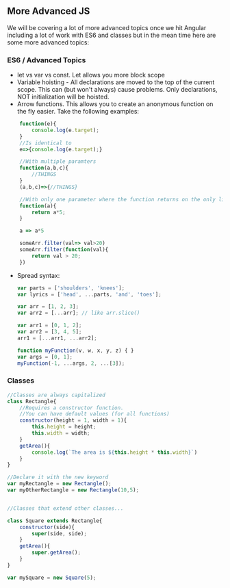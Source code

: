 ## More Advanced JS

We will be covering a lot of more advanced topics once we hit Angular including a lot of work with ES6 and classes but in the mean time here are some more advanced topics:

### ES6 / Advanced Topics

* let vs var vs const. Let allows you more block scope
* Variable hoisting - All declarations are moved to the top of the current scope. This can (but won't always) cause problems. Only declarations, NOT initialization will be hoisted.
* Arrow functions. This allows you to create an anonymous function on the fly easier. Take the following examples:
``` javascript
    function(e){
        console.log(e.target);
    }
    //Is identical to
    e=>{console.log(e.target);}

    //With multiple paramters
    function(a,b,c){
        //THINGS
    }
    (a,b,c)=>{//THINGS}

    //With only one parameter where the function returns on the only line
    function(a){
        return a*5;
    }

    a => a*5

    someArr.filter(val=> val>20)
    someArr.filter(function(val){
        return val > 20;
    })
```
* Spread syntax:
    ``` javascript 
    var parts = ['shoulders', 'knees']; 
    var lyrics = ['head', ...parts, 'and', 'toes']; 

    var arr = [1, 2, 3];
    var arr2 = [...arr]; // like arr.slice()

    var arr1 = [0, 1, 2];
    var arr2 = [3, 4, 5];
    arr1 = [...arr1, ...arr2];

    function myFunction(v, w, x, y, z) { }
    var args = [0, 1];
    myFunction(-1, ...args, 2, ...[3]);
    ```


### Classes

``` javascript
//Classes are always capitalized
class Rectangle{
    //Requires a constructor function.
    //You can have default values (for all functions)
    constructor(height = 1, width = 1){
        this.height = height;
        this.width = width;
    }
    getArea(){
        console.log(`The area is ${this.height * this.width}`)
    }
}

//Declare it with the new keyword
var myRectangle = new Rectangle();
var myOtherRectangle = new Rectangle(10,5);


//Classes that extend other classes...

class Square extends Rectangle{
    constructor(side){
        super(side, side);
    }
    getArea(){
        super.getArea();
    }
}

var mySquare = new Square(5);

```

